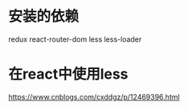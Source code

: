 # 安装的依赖
redux react-router-dom less less-loader
# 在react中使用less
https://www.cnblogs.com/cxddgz/p/12469396.html